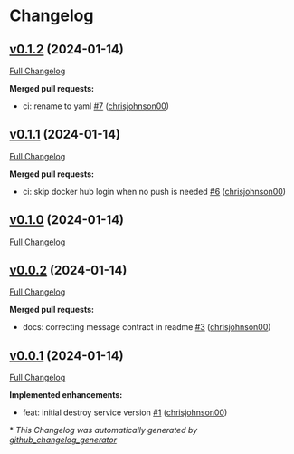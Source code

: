 # Changelog

## [v0.1.2](https://github.com/chrisjohnson00/plex-sad-destroy/tree/v0.1.2) (2024-01-14)

[Full Changelog](https://github.com/chrisjohnson00/plex-sad-destroy/compare/v0.1.1...v0.1.2)

**Merged pull requests:**

- ci: rename to yaml [\#7](https://github.com/chrisjohnson00/plex-sad-destroy/pull/7) ([chrisjohnson00](https://github.com/chrisjohnson00))

## [v0.1.1](https://github.com/chrisjohnson00/plex-sad-destroy/tree/v0.1.1) (2024-01-14)

[Full Changelog](https://github.com/chrisjohnson00/plex-sad-destroy/compare/v0.1.0...v0.1.1)

**Merged pull requests:**

- ci: skip docker hub login when no push is needed [\#6](https://github.com/chrisjohnson00/plex-sad-destroy/pull/6) ([chrisjohnson00](https://github.com/chrisjohnson00))

## [v0.1.0](https://github.com/chrisjohnson00/plex-sad-destroy/tree/v0.1.0) (2024-01-14)

[Full Changelog](https://github.com/chrisjohnson00/plex-sad-destroy/compare/v0.0.2...v0.1.0)

## [v0.0.2](https://github.com/chrisjohnson00/plex-sad-destroy/tree/v0.0.2) (2024-01-14)

[Full Changelog](https://github.com/chrisjohnson00/plex-sad-destroy/compare/v0.0.1...v0.0.2)

**Merged pull requests:**

- docs: correcting message contract in readme [\#3](https://github.com/chrisjohnson00/plex-sad-destroy/pull/3) ([chrisjohnson00](https://github.com/chrisjohnson00))

## [v0.0.1](https://github.com/chrisjohnson00/plex-sad-destroy/tree/v0.0.1) (2024-01-14)

[Full Changelog](https://github.com/chrisjohnson00/plex-sad-destroy/compare/b0e4f2aa2249f20eabe48fbb0a1d4c2df840f5d4...v0.0.1)

**Implemented enhancements:**

- feat: initial destroy service version [\#1](https://github.com/chrisjohnson00/plex-sad-destroy/pull/1) ([chrisjohnson00](https://github.com/chrisjohnson00))



\* *This Changelog was automatically generated by [github_changelog_generator](https://github.com/github-changelog-generator/github-changelog-generator)*

